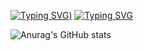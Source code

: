 [![Typing SVG](https://readme-typing-svg.herokuapp.com?font=Fira+Code&duration=4500&pause=5000&color=0EF74A&background=6FFFBF00&center=true&random=false&width=435&lines=%D0%9F%D1%80%D0%B8%D0%B2%D0%B5%D1%82!+%D0%9C%D0%B5%D0%BD%D1%8F+%D0%B7%D0%BE%D0%B2%D1%83%D1%82+%D0%94%D0%B8%D0%BD%D0%B0%D1%80+%3A))](https://git.io/typing-svg)
[![Typing SVG](https://readme-typing-svg.herokuapp.com?font=Fira+Code&duration=4500&pause=5000&color=0EF74A&background=6FFFBF00&center=true&random=false&width=435&lines=%D0%AF+%D0%BD%D0%B0%D1%87%D0%B8%D0%BD%D0%B0%D1%8E%D1%89%D0%B8%D0%B9+Fullstack-QA+Engineer)](https://git.io/typing-svg)

![Anurag's GitHub stats](https://github-readme-stats.vercel.app/api?username=Deve1enok&show_icons=true&theme=dark)
